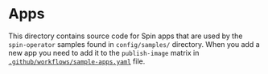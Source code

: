 # Apps

This directory contains source code for Spin apps that are used by the `spin-operator` samples found in `config/samples/` directory. When you add a new app you need to add it to the `publish-image` matrix in [`.github/workflows/sample-apps.yaml`](../.github/workflows/sample-apps.yaml) file.
